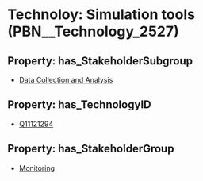 # Technoloy: __Simulation tools__ (PBN__Technology_2527)

## Property: has_StakeholderSubgroup

* [Data Collection and Analysis](PBN__TechSubgroup_162)

## Property: has_TechnologyID

* [Q11121294](Q11121294)

## Property: has_StakeholderGroup

* [Monitoring](PBN__TechGroup_8)

